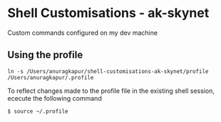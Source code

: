 Shell Customisations - ak-skynet
================================

Custom commands configured on my dev machine

## Using the profile

```shell
ln -s /Users/anuragkapur/shell-customisations-ak-skynet/profile /Users/anuragkapur/.profile
```

To reflect changes made to the profile file in the existing shell session, ececute the following command

```shell
$ source ~/.profile
```

